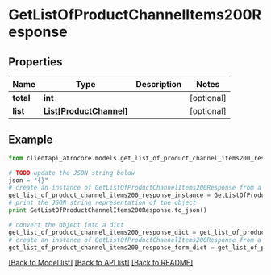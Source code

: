 # GetListOfProductChannelItems200Response


## Properties
Name | Type | Description | Notes
------------ | ------------- | ------------- | -------------
**total** | **int** |  | [optional] 
**list** | [**List[ProductChannel]**](ProductChannel.md) |  | [optional] 

## Example

```python
from clientapi_atrocore.models.get_list_of_product_channel_items200_response import GetListOfProductChannelItems200Response

# TODO update the JSON string below
json = "{}"
# create an instance of GetListOfProductChannelItems200Response from a JSON string
get_list_of_product_channel_items200_response_instance = GetListOfProductChannelItems200Response.from_json(json)
# print the JSON string representation of the object
print GetListOfProductChannelItems200Response.to_json()

# convert the object into a dict
get_list_of_product_channel_items200_response_dict = get_list_of_product_channel_items200_response_instance.to_dict()
# create an instance of GetListOfProductChannelItems200Response from a dict
get_list_of_product_channel_items200_response_form_dict = get_list_of_product_channel_items200_response.from_dict(get_list_of_product_channel_items200_response_dict)
```
[[Back to Model list]](../README.md#documentation-for-models) [[Back to API list]](../README.md#documentation-for-api-endpoints) [[Back to README]](../README.md)


